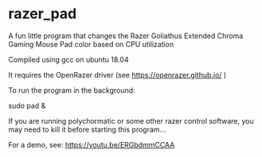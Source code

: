 # razer_pad
A fun little program that changes the Razer Goliathus Extended Chroma Gaming Mouse Pad color based on CPU utilization

Compiled using gcc on ubuntu 18.04

It requires the OpenRazer driver
(see https://openrazer.github.io/ )

To run the program in the background:

sudo pad &

If you are running polychormatic or some other razer control software, you may need to kill it 
before starting this program...

For a demo, see: https://youtu.be/ERGbdmmCCAA
